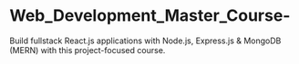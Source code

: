 # Web_Development_Master_Course-
Build fullstack React.js applications with Node.js, Express.js &amp; MongoDB (MERN) with this project-focused course.
